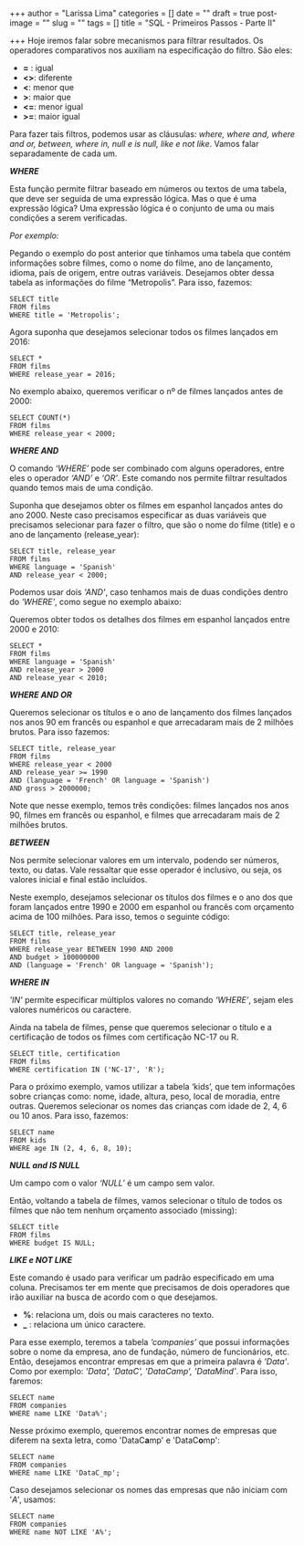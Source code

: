 +++
author = "Larissa Lima"
categories = []
date = ""
draft = true
post-image = ""
slug = ""
tags = []
title = "SQL - Primeiros Passos - Parte II"

+++
Hoje iremos falar sobre mecanismos para filtrar resultados. Os operadores comparativos nos auxiliam na especificação do filtro. São eles:

* **=** : igual
* **<>**: diferente
* **<**: menor que
* **>**: maior que
* **<=**: menor igual
* **>=**: maior igual

Para fazer tais filtros, podemos usar as cláusulas: _where, where and, where and or, between, where in, null e is null, like e not like_. Vamos falar separadamente de cada um.

**_WHERE_**

Esta função permite filtrar baseado em números ou textos de uma tabela, que deve ser seguida de uma expressão lógica. Mas o que é uma expressão lógica? Uma expressão lógica é o conjunto de uma ou mais condições a serem verificadas.

_Por exemplo:_

Pegando o exemplo do post anterior que tínhamos uma tabela que contém informações sobre filmes, como o nome do filme, ano de lançamento, idioma, país de origem, entre outras variáveis. Desejamos obter dessa tabela as informações do filme “Metropolis”. Para isso, fazemos:

    SELECT title
    FROM films
    WHERE title = 'Metropolis';

Agora suponha que desejamos selecionar todos os filmes lançados em 2016:

    SELECT *
    FROM films
    WHERE release_year = 2016;

No exemplo abaixo, queremos verificar o nº de filmes lançados antes de 2000:

    SELECT COUNT(*)
    FROM films
    WHERE release_year < 2000;

**_WHERE AND_**

O comando _‘WHERE’_ pode ser combinado com alguns operadores, entre eles o operador _‘AND’_ e _‘OR’_. Este comando nos permite filtrar resultados quando temos mais de uma condição.

Suponha que desejamos obter os filmes em espanhol lançados antes do ano 2000. Neste caso precisamos especificar as duas variáveis que precisamos selecionar para fazer o filtro, que são o nome do filme (title) e o ano de lançamento (release_year):

    SELECT title, release_year
    FROM films
    WHERE language = 'Spanish'
    AND release_year < 2000;

Podemos usar dois _'AND'_, caso tenhamos mais de duas condições dentro do _'WHERE'_, como segue no exemplo abaixo:

Queremos obter todos os detalhes dos filmes em espanhol lançados entre 2000 e 2010:

    SELECT *
    FROM films
    WHERE language = 'Spanish'
    AND release_year > 2000
    AND release_year < 2010;

**_WHERE AND OR_**

Queremos selecionar os títulos e o ano de lançamento dos filmes lançados nos anos 90 em francês ou espanhol e que arrecadaram mais de 2 milhões brutos. Para isso fazemos:

    SELECT title, release_year
    FROM films
    WHERE release_year < 2000
    AND release_year >= 1990
    AND (language = 'French' OR language = 'Spanish')
    AND gross > 2000000;

Note que nesse exemplo, temos três condições: filmes lançados nos anos 90, filmes em francês ou espanhol, e filmes que arrecadaram mais de 2 milhões brutos.

**_BETWEEN_**

Nos permite selecionar valores em um intervalo, podendo ser números, texto, ou datas. Vale ressaltar que esse operador é inclusivo, ou seja, os valores inicial e final estão incluídos.

Neste exemplo, desejamos selecionar os títulos dos filmes e o ano dos que foram lançados entre 1990 e 2000 em espanhol ou francês com orçamento acima de 100 milhôes. Para isso, temos o seguinte código:

    SELECT title, release_year
    FROM films
    WHERE release_year BETWEEN 1990 AND 2000
    AND budget > 100000000
    AND (language = 'French' OR language = 'Spanish');

**_WHERE IN_**

_'IN'_ permite especificar múltiplos valores no comando _‘WHERE’_, sejam eles valores numéricos ou caractere.

Ainda na tabela de filmes, pense que queremos selecionar o título e a certificação de todos os filmes com certificação NC-17 ou R.

    SELECT title, certification
    FROM films
    WHERE certification IN ('NC-17', 'R');

Para o próximo exemplo, vamos utilizar a tabela ‘kids’, que tem informações sobre crianças como: nome, idade, altura, peso, local de moradia, entre outras. Queremos selecionar os nomes das crianças com idade de 2, 4, 6 ou 10 anos. Para isso, fazemos:

    SELECT name
    FROM kids
    WHERE age IN (2, 4, 6, 8, 10);

**_NULL and IS NULL_**

Um campo com o valor _‘NULL’_ é um campo sem valor.

Então, voltando a tabela de filmes, vamos selecionar o título de todos os filmes que não tem nenhum orçamento associado (missing):

    SELECT title
    FROM films
    WHERE budget IS NULL;

**_LIKE e NOT LIKE_**

Este comando é usado para verificar um padrão especificado em uma coluna. Precisamos ter em mente que precisamos de dois operadores que irão auxiliar na busca de acordo com o que desejamos.

* **%**: relaciona um, dois ou mais caracteres no texto.
* **_** : relaciona um único caractere.

Para esse exemplo, teremos a tabela _‘companies’_ que possui informações sobre o nome da empresa, ano de fundação, número de funcionários, etc. Então, desejamos encontrar empresas em que a primeira palavra é _'Data'_. Como por exemplo: _'Data', 'DataC', 'DataCamp', 'DataMind'_. Para isso, faremos:

    SELECT name
    FROM companies
    WHERE name LIKE 'Data%';

Nesse próximo exemplo, queremos encontrar nomes de empresas que diferem na sexta letra, como 'DataC**a**mp' e 'DataC**o**mp':

    SELECT name
    FROM companies
    WHERE name LIKE 'DataC_mp';

Caso desejamos selecionar os nomes das empresas que não iniciam com '_A'_, usamos:

    SELECT name
    FROM companies
    WHERE name NOT LIKE 'A%';